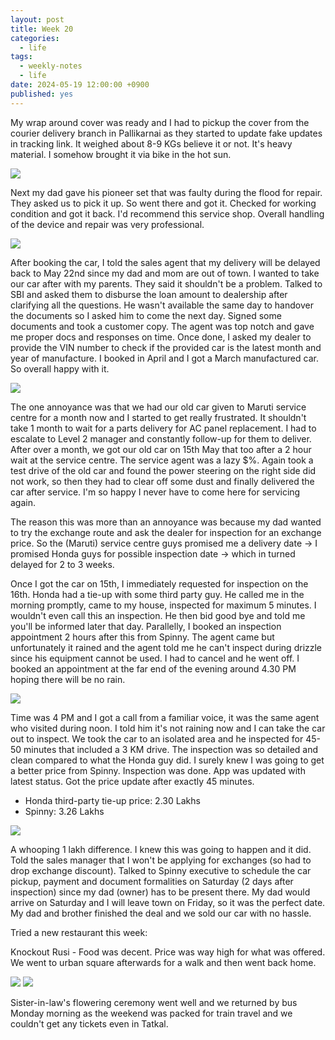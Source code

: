 ```yaml
---
layout: post
title: Week 20
categories:
  - life
tags:
  - weekly-notes
  - life
date: 2024-05-19 12:00:00 +0900
published: yes
---
```

My wrap around cover was ready and I had to pickup the cover from the courier delivery branch in Pallikarnai as they started to update fake updates in tracking link. It weighed about 8-9 KGs believe it or not. It's heavy material. I somehow brought it via bike in the hot sun.

![](https://i.imgur.com/Qt0v3nJ.jpg)

Next my dad gave his pioneer set that was faulty during the flood for repair. They asked us to pick it up. So went there and got it. Checked for working condition and got it back. I'd recommend this service shop. Overall handling of the device and repair was very professional.

![](https://i.imgur.com/7OYn3Jx.jpeg)

After booking the car, I told the sales agent that my delivery will be delayed back to May 22nd since my dad and mom are out of town. I wanted to take our car after with my parents. They said it shouldn't be a problem. Talked to SBI and asked them to disburse the loan amount to dealership after clarifying all the questions. He wasn't available the same day to handover the documents so I asked him to come the next day. Signed some documents and took a customer copy. The agent was top notch and gave me proper docs and responses on time. Once done, I asked my dealer to provide the VIN number to check if the provided car is the latest month and year of manufacture. I booked in April and I got a March manufactured car. So overall happy with it. 

![](https://i.imgur.com/CGwVpaz.jpg)

The one annoyance was that we had our old car given to Maruti service centre for a month now and I started to get really frustrated. It shouldn't take 1 month to wait for a parts delivery for AC panel replacement. I had to escalate to Level 2 manager and constantly follow-up for them to deliver. After over a month, we got our old car on 15th May that too after a 2 hour wait at the service centre. The service agent was a lazy $%. Again took a test drive of the old car and found the power steering on the right side did not work, so then they had to clear off some dust and finally delivered the car after service. I'm so happy I never have to come here for servicing again.

The reason this was more than an annoyance was because my dad wanted to try the exchange route and ask the dealer for inspection for an exchange price. So the (Maruti) service centre guys promised me a delivery date -> I promised Honda guys for possible inspection date -> which in turned delayed for 2 to 3 weeks. 

Once I got the car on 15th, I immediately requested for inspection on the 16th. Honda had a tie-up with some third party guy. He called me in the morning promptly, came to my house, inspected for maximum 5 minutes. I wouldn't even call this an inspection. He then bid good bye and told me you'll be informed later that day. Parallelly, I booked an inspection appointment 2 hours after this from Spinny. The agent came but unfortunately it rained and the agent told me he can't inspect during drizzle since his equipment cannot be used. I had to cancel and he went off. I booked an appointment at the far end of the evening around 4.30 PM hoping there will be no rain. 

![](https://i.imgur.com/e1VGXCI.jpeg)

Time was 4 PM and I got a call from a familiar voice, it was the same agent who visited during noon. I told him it's not raining now and I can take the car out to inspect. We took the car to an isolated area and he inspected for 45-50 minutes that included a 3 KM drive. The inspection was so detailed and clean compared to what the Honda guy did. I surely knew I was going to get a better price from Spinny. Inspection was done. App was updated with latest status. Got the price update after exactly 45 minutes. 

+ Honda third-party tie-up price: 2.30 Lakhs
+ Spinny: 3.26 Lakhs

![](https://i.imgur.com/rqoXL0W.png)

A whooping 1 lakh difference. I knew this was going to happen and it did. Told the sales manager that I won't be applying for exchanges (so had to drop exchange discount). Talked to Spinny executive to schedule the car pickup, payment and document formalities on Saturday (2 days after inspection) since my dad (owner) has to be present there. My dad would arrive on Saturday and I will leave town on Friday, so it was the perfect date. My dad and brother finished the deal and we sold our car with no hassle. 

Tried a new restaurant this week:

Knockout Rusi - Food was decent. Price was way high for what was offered. We went to urban square afterwards for a walk and then went back home.

![](https://i.imgur.com/cfgEhUg.jpg)
![](https://i.imgur.com/o5OPjO7.jpg)

Sister-in-law's flowering ceremony went well and we returned by bus Monday morning as the weekend was packed for train travel and we couldn't get any tickets even in Tatkal. 